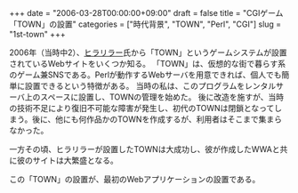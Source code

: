 +++
date = "2006-03-28T00:00:00+09:00"
draft = false
title = "CGIゲーム「TOWN」の設置"
categories = ["時代背景", "TOWN", "Perl", "CGI"]
slug = "1st-town"
+++

2006年（当時中2）、[ヒラリラー](http://hirarira.net/)氏から「TOWN」というゲームシステムが設置されているWebサイトをいくつか知る。
「TOWN」は、仮想的な街で暮らす系のゲーム兼SNSである。Perlが動作するWebサーバを用意できれば、個人でも簡単に設置できるという特徴がある。
当時の私は、このプログラムをレンタルサーバ上のスペースに設置し、TOWNの管理を始めた。
 後に改造を施すが、当時の技術不足により復旧不可能な障害が発生し、初代のTOWNは閉鎖となってしまう。後に、他にも何作品かのTOWNを作成するが、利用者はそこまで集まらなかった。

一方その頃、ヒラリラーが設置したTOWNは大成功し、彼が作成したWWAと共に彼のサイトは大繁盛となる。

この「TOWN」の設置が、最初のWebアプリケーションの設置である。
